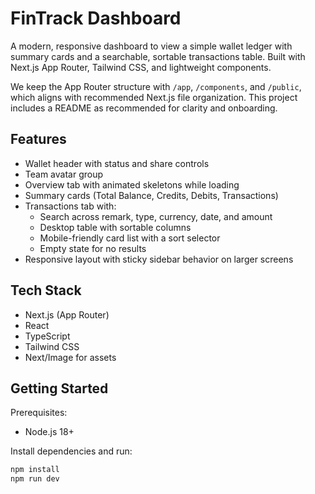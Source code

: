 # FinTrack Dashboard

A modern, responsive dashboard to view a simple wallet ledger with summary cards and a searchable, sortable transactions table. Built with Next.js App Router, Tailwind CSS, and lightweight components.

We keep the App Router structure with `/app`, `/components`, and `/public`, which aligns with recommended Next.js file organization. This project includes a README as recommended for clarity and onboarding.

## Features

- Wallet header with status and share controls
- Team avatar group
- Overview tab with animated skeletons while loading
- Summary cards (Total Balance, Credits, Debits, Transactions)
- Transactions tab with:
  - Search across remark, type, currency, date, and amount
  - Desktop table with sortable columns
  - Mobile-friendly card list with a sort selector
  - Empty state for no results
- Responsive layout with sticky sidebar behavior on larger screens

## Tech Stack

- Next.js (App Router)
- React
- TypeScript
- Tailwind CSS
- Next/Image for assets

## Getting Started

Prerequisites:
- Node.js 18+

Install dependencies and run:

```bash
npm install
npm run dev
